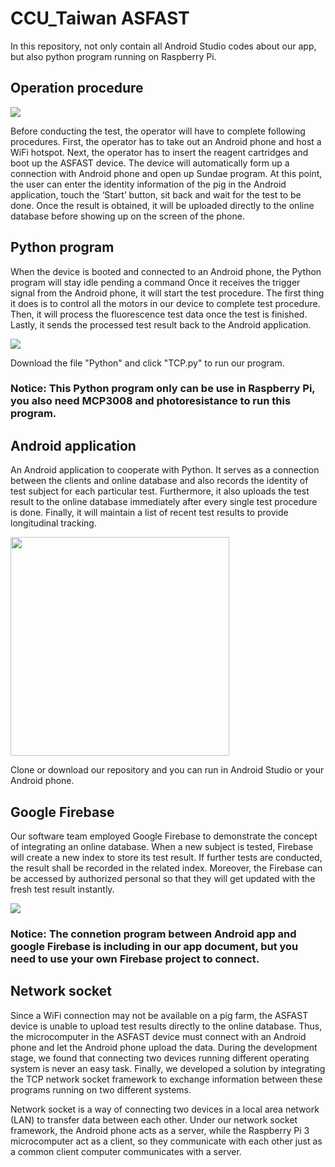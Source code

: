 # CCU_Taiwan ASFAST
In this repository, not only contain all Android Studio codes about our app, but also python program running on Raspberry Pi.

## Operation procedure


![](https://github.com/igemsoftware2019/CCU_Taiwan/blob/master/software%20structure%20.png)


Before conducting the test, the operator will have to complete following procedures. First, the operator has to take out an Android phone and host a WiFi hotspot. Next, the operator has to insert the reagent cartridges and boot up the ASFAST device. The device will automatically form up a connection with Android phone and open up Sundae program. At this point, the user can enter the identity information of the pig in the Android application, touch the ‘Start’ button, sit back and wait for the test to be done. Once the result is obtained, it will be uploaded directly to the online database before showing up on the screen of the phone.


## Python program
When the device is booted and connected to an Android phone, the Python program will stay idle pending a command Once it receives the trigger signal from the Android phone, it will start the test procedure. The first thing it does is to control all the motors in our device to complete test procedure. Then, it will process the fluorescence test data once the test is finished. Lastly, it sends the processed test result back to the Android application.

![](https://github.com/igemsoftware2019/CCU_Taiwan/blob/master/screen.png)

Download the file "Python" and click "TCP.py" to run our program.
### Notice: This Python program only can be use in Raspberry Pi, you also need MCP3008 and photoresistance to run this program. 

## Android application

 An Android application to cooperate with Python. It serves as a connection between the clients and online database and also records the identity of test subject for each particular test. Furthermore, it also uploads the test result to the online database immediately after every single test procedure is done. Finally, it will maintain a list of recent test results to provide longitudinal tracking.
 
 <img src="https://github.com/igemsoftware2019/CCU_Taiwan/blob/master/androidapp.png" alt="" width="350"/> 
 
 Clone or download our repository and you can run in Android Studio or your Android phone.
 
 ## Google Firebase
 
 Our software team employed Google Firebase to demonstrate the concept of integrating an online database. When a new subject is tested, Firebase will create a new index to store its test result. If further tests are conducted, the result shall be recorded in the related index. Moreover, the Firebase can be accessed by authorized personal so that they will get updated with the fresh test result instantly.


![](https://github.com/igemsoftware2019/CCU_Taiwan/blob/master/firebase.png)


### Notice: The connetion program between Android app and google Firebase is including in our app document, but you need to use your own Firebase project to connect. 

## Network socket

Since a WiFi connection may not be available on a pig farm, the ASFAST device is unable to upload test results directly to the online database. Thus, the microcomputer in the ASFAST device must connect with an Android phone and let the Android phone upload the data. During the development stage, we found that connecting two devices running different operating system is never an easy task. Finally, we developed a solution by integrating the TCP network socket framework to exchange information between these programs running on two different systems.

Network socket is a way of connecting two devices in a local area network (LAN) to transfer data between each other. Under our network socket framework, the Android phone acts as a server, while the Raspberry Pi 3 microcomputer act as a client, so they communicate with each other just as a common client computer communicates with a server.



